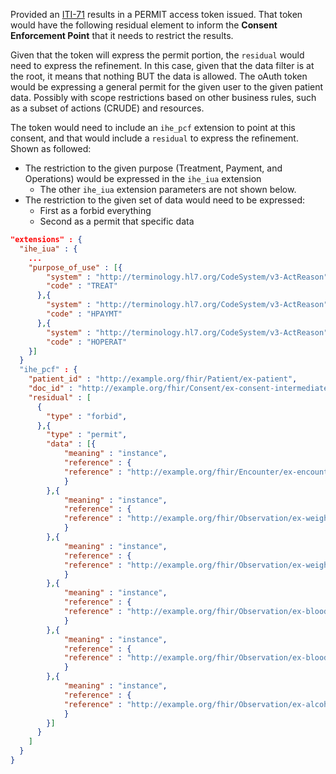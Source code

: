 Provided an [ITI-71](other.html#updates-to-iti-71) results in a PERMIT access token issued. That token would have the following residual element to inform the **Consent Enforcement Point** that it needs to restrict the results.

 Given that the token will express the permit portion, the `residual` would need to express the refinement. In this case, given that the data filter is at the root, it means that nothing BUT the data is allowed. The oAuth token would be expressing a general permit for the given user to the given patient data. Possibly with scope restrictions based on other business rules, such as a subset of actions (CRUDE) and resources.

The token would need to include an `ihe_pcf` extension to point at this consent, and that would include a `residual` to express the refinement. Shown as followed:

- The restriction to the given purpose (Treatment, Payment, and Operations) would be expressed in the `ihe_iua` extension
  - The other `ihe_iua` extension parameters are not shown below.
- The restriction to the given set of data would need to be expressed:
  - First as a forbid everything
  - Second as a permit that specific data

```json
"extensions" : {
  "ihe_iua" : {
    ...
    "purpose_of_use" : [{
        "system" : "http://terminology.hl7.org/CodeSystem/v3-ActReason",
        "code" : "TREAT"
      },{
        "system" : "http://terminology.hl7.org/CodeSystem/v3-ActReason",
        "code" : "HPAYMT"
      },{
        "system" : "http://terminology.hl7.org/CodeSystem/v3-ActReason",
        "code" : "HOPERAT"
    }]
  }
  "ihe_pcf" : {
    "patient_id" : "http://example.org/fhir/Patient/ex-patient",
    "doc_id" : "http://example.org/fhir/Consent/ex-consent-intermediate-data",
    "residual" : [
      {
        "type" : "forbid",
      },{
        "type" : "permit",
        "data" : [{
            "meaning" : "instance",
            "reference" : {
            "reference" : "http://example.org/fhir/Encounter/ex-encounter"
            }
        },{
            "meaning" : "instance",
            "reference" : {
            "reference" : "http://example.org/fhir/Observation/ex-weight-stone"
            }
        },{
            "meaning" : "instance",
            "reference" : {
            "reference" : "http://example.org/fhir/Observation/ex-weight"
            }
        },{
            "meaning" : "instance",
            "reference" : {
            "reference" : "http://example.org/fhir/Observation/ex-bloodPressure"
            }
        },{
            "meaning" : "instance",
            "reference" : {
            "reference" : "http://example.org/fhir/Observation/ex-bloodSugar"
            }
        },{
            "meaning" : "instance",
            "reference" : {
            "reference" : "http://example.org/fhir/Observation/ex-alcoholUse"
            }
        }]
      }
    ]
  }
}
```
